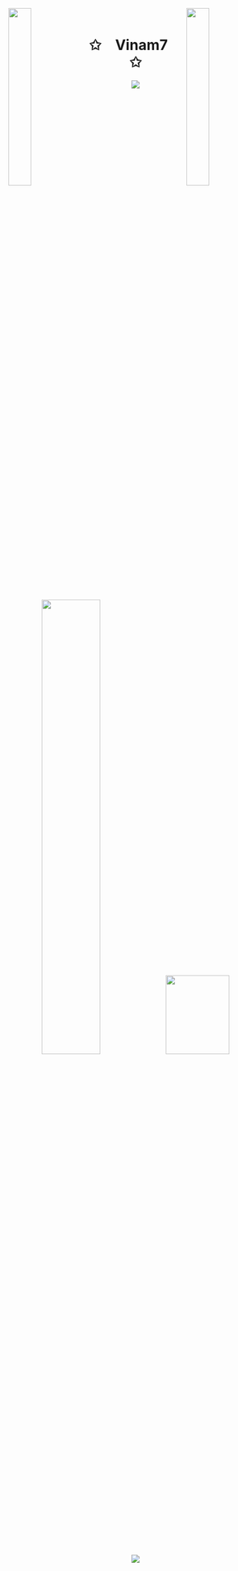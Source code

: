 <img align="left" src="https://user-images.githubusercontent.com/65187002/144930161-2f783401-8d27-4fdf-a2f7-cc0ba32f1f1f.gif" width="30%" style="display:inline;"><img align="right" src="https://user-images.githubusercontent.com/65187002/144930161-2f783401-8d27-4fdf-a2f7-cc0ba32f1f1f.gif" width="30%" style="display:inline;">
<br>
<p align="center">
    <h1 align="center">✩&emsp;Vinam7&emsp;✩</h1>
</p>
<p align="center">
    <img src="https://readme-typing-svg.herokuapp.com/?lines=Yoooooooooooooooo;Welcome+to+my+profile!;Have+a+look+around!&font=Fira%20Code&color=%23D62F79&center=true&width=280&height=50">
</p>
<p align="center">
    <a href="https://leetcode.com/mishravinamra5/"><img width="48%" src="https://leetcode.card.workers.dev/mishravinamra5?theme=dark&font=baloo&extension=null&border=2&border_radius=8"></a>
    <a href="https://github.com/Vinamra7"><img width="50%" height="20% !important" src="https://github-readme-stats.vercel.app/api/top-langs/?username=Vinamra7&theme=dark&hide=html,css,cmake&layout=compact&langs_count=5&bg_color=101010&hide_title=true"></a>
  <br><br>
  <a href="https://codeforces.com/profile/vinam5">
    <img src="https://codeforces-readme-stats.vercel.app/api/card?username=vinam5&theme=dark&disable_animations=false&show_icons=true&force_username=true">
  </a>
</p>
